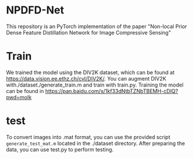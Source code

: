 NPDFD-Net
=
This repository is an PyTorch implementation of the paper "Non-local Prior Dense Feature Distillation Network for Image Compressive Sensing"

Train
=
We trained the model using the DIV2K dataset, which can be found at https://data.vision.ee.ethz.ch/cvl/DIV2K/.
You can augment DIV2K with./dataset./generate_train.m and train with train.py.
Training the model can be found in https://pan.baidu.com/s/1kf33dNtbTZNbTBEMH-cDlQ?pwd=molk 

test
=
To convert images into .mat format, you can use the provided script `generate_test_mat.m` located in the ./dataset directory. 
After preparing the data, you can use test.py to perform testing.
